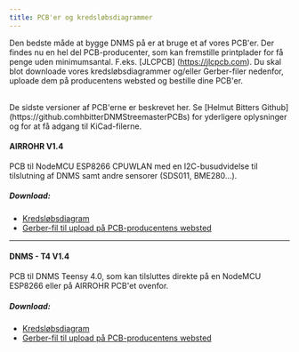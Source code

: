 ```yaml
---
title: PCB'er og kredsløbsdiagrammer
---
```


Den bedste måde at bygge DNMS på er at bruge et af vores PCB'er.
Der findes nu en hel del PCB-producenter, som kan fremstille printplader for få penge uden minimumsantal. F.eks. [JLCPCB] (https://jlcpcb.com).
Du skal blot downloade vores kredsløbsdiagrammer og/eller Gerber-filer nedenfor, uploade dem på producentens websted og bestille dine PCB'er.

<br>
De sidste versioner af PCB'erne er beskrevet her. Se [Helmut Bitters Github] (https://github.comhbitterDNMStreemasterPCBs) for yderligere oplysninger og for at få adgang til KiCad-filerne.

#### AIRROHR V1.4
PCB til NodeMCU ESP8266 CPUWLAN med en I2C-busudvidelse til tilslutning af DNMS samt andre sensorer (SDS011, BME280...).


##### Download:
* [Kredsløbsdiagram](..docsdnmsairrohr-PCB-circuit-diagram.pdf)
* [Gerber-fil til upload på PCB-producentens websted](..docsdnmsairrohr-PCB-circuit-diagram-gerber.zip)

---

#### DNMS - T4 V1.4
PCB til DNMS Teensy 4.0, som kan tilsluttes direkte på en NodeMCU ESP8266 eller på AIRROHR PCB'et ovenfor.


##### Download:
* [Kredsløbsdiagram](..docsdnmsdnms-noise-measuring-teensy-40-circuit-diagram.pdf)
* [Gerber-fil til upload på PCB-producentens websted](..docsdnmsdnms-noise-measuring-teensy-40-circuit-gerber.zip)

